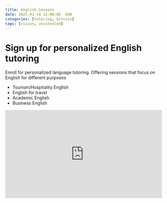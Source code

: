 ```yaml
---
title: English Lessons
date: 2025-01-14 12:00:00 -500
categories: [tutoring, bitcoin]
tags: [vision, unschooled]
---
```


# Sign up for personalized English tutoring

Enroll for personalized language tutoring. Offering sessions that focus on English for different purposes

- Tourism/Hospitality English
- English for travel
- Academic English
- Business English

<div style="overflow: hidden; padding-top: 56.25%; position: relative;">
  <iframe src="https://btcpay.theunschooled.net/apps/3dQ5i5YhrknyeHN8pByuM1Tsgoef/pos" 
          style="position: absolute; top: 0; left: 0; width: 100%; height: 100%; border: 0;">
  </iframe>
</div>
